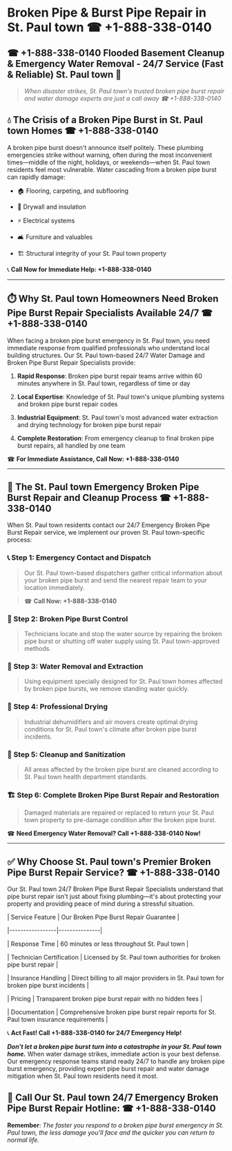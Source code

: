 # Broken Pipe & Burst Pipe Repair in St. Paul town ☎ +1-888-338-0140  
## ☎ +1-888-338-0140 Flooded Basement Cleanup & Emergency Water Removal - 24/7 Service (Fast & Reliable) St. Paul town 🚨  

> *When disaster strikes, St. Paul town's trusted broken pipe burst repair and water damage experts are just a call away ☎ +1-888-338-0140*  

## 💧 The Crisis of a Broken Pipe Burst in St. Paul town Homes ☎ +1-888-338-0140  

A broken pipe burst doesn't announce itself politely. These plumbing emergencies strike without warning, often during the most inconvenient times—middle of the night, holidays, or weekends—when St. Paul town residents feel most vulnerable. Water cascading from a broken pipe burst can rapidly damage:  

* 🏠 Flooring, carpeting, and subflooring  
* 🧱 Drywall and insulation  
* ⚡ Electrical systems  
* 🛋️ Furniture and valuables  
* 🏗️ Structural integrity of your St. Paul town property  

📞 **Call Now for Immediate Help: +1-888-338-0140**  

---  

## ⏱️ Why St. Paul town Homeowners Need Broken Pipe Burst Repair Specialists Available 24/7 ☎ +1-888-338-0140  

When facing a broken pipe burst emergency in St. Paul town, you need immediate response from qualified professionals who understand local building structures. Our St. Paul town-based 24/7 Water Damage and Broken Pipe Burst Repair Specialists provide:  

1. **Rapid Response**: Broken pipe burst repair teams arrive within 60 minutes anywhere in St. Paul town, regardless of time or day  
2. **Local Expertise**: Knowledge of St. Paul town's unique plumbing systems and broken pipe burst repair codes  
3. **Industrial Equipment**: St. Paul town's most advanced water extraction and drying technology for broken pipe burst repair  
4. **Complete Restoration**: From emergency cleanup to final broken pipe burst repairs, all handled by one team  

☎ **For Immediate Assistance, Call Now: +1-888-338-0140**  

---  

## 🔧 The St. Paul town Emergency Broken Pipe Burst Repair and Cleanup Process ☎ +1-888-338-0140  

When St. Paul town residents contact our 24/7 Emergency Broken Pipe Burst Repair service, we implement our proven St. Paul town-specific process:  

### 📞 Step 1: Emergency Contact and Dispatch  
> Our St. Paul town-based dispatchers gather critical information about your broken pipe burst and send the nearest repair team to your location immediately.  
> ☎ **Call Now: +1-888-338-0140**  

### 🚿 Step 2: Broken Pipe Burst Control  
> Technicians locate and stop the water source by repairing the broken pipe burst or shutting off water supply using St. Paul town-approved methods.  

### 🌊 Step 3: Water Removal and Extraction  
> Using equipment specially designed for St. Paul town homes affected by broken pipe bursts, we remove standing water quickly.  

### 💨 Step 4: Professional Drying  
> Industrial dehumidifiers and air movers create optimal drying conditions for St. Paul town's climate after broken pipe burst incidents.  

### 🧼 Step 5: Cleanup and Sanitization  
> All areas affected by the broken pipe burst are cleaned according to St. Paul town health department standards.  

### 🏗️ Step 6: Complete Broken Pipe Burst Repair and Restoration  
> Damaged materials are repaired or replaced to return your St. Paul town property to pre-damage condition after the broken pipe burst.  

☎ **Need Emergency Water Removal? Call +1-888-338-0140 Now!**  

---  

## ✅ Why Choose St. Paul town's Premier Broken Pipe Burst Repair Service? ☎ +1-888-338-0140  

Our St. Paul town 24/7 Broken Pipe Burst Repair Specialists understand that pipe burst repair isn't just about fixing plumbing—it's about protecting your property and providing peace of mind during a stressful situation.  

| Service Feature | Our Broken Pipe Burst Repair Guarantee |  
|-----------------|---------------|  
| Response Time | 60 minutes or less throughout St. Paul town |  
| Technician Certification | Licensed by St. Paul town authorities for broken pipe burst repair |  
| Insurance Handling | Direct billing to all major providers in St. Paul town for broken pipe burst incidents |  
| Pricing | Transparent broken pipe burst repair with no hidden fees |  
| Documentation | Comprehensive broken pipe burst repair reports for St. Paul town insurance requirements |  

📞 **Act Fast! Call +1-888-338-0140 for 24/7 Emergency Help!**  

***Don't let a broken pipe burst turn into a catastrophe in your St. Paul town home.*** When water damage strikes, immediate action is your best defense. Our emergency response teams stand ready 24/7 to handle any broken pipe burst emergency, providing expert pipe burst repair and water damage mitigation when St. Paul town residents need it most.  

## 📱 Call Our St. Paul town 24/7 Emergency Broken Pipe Burst Repair Hotline: ☎ +1-888-338-0140  

**Remember**: *The faster you respond to a broken pipe burst emergency in St. Paul town, the less damage you'll face and the quicker you can return to normal life.*